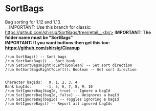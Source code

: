 # SortBags
Bag sorting for 1.12 and 1.13.<br/>
__IMPORTANT: Use this branch for classic: https://github.com/shirsig/SortBags/tree/retail__<br/>
__IMPORTANT: The folder name must be "SortBags"__<br/>
__IMPORTANT: If you want buttons then get this too: https://github.com/shirsig/Cleanup__

```
/run SortBags() -- Sort bags
/run SortBankBags() -- Sort bank
/run SetSortBagsRightToLeft(Boolean) -- Set sort direction
/run GetSortBagsRightToLeft(): Boolean -- Get sort direction


Character bagIds:   0, 1, 2, 3, 4
Bank bagIds:       -1, 5, 6, 7, 8, 9, 10
/run SetIgnoreBag(bagId, true) -- Ignore a bagId
/run SetIgnoreBag(bagId, false) -- Unignores a bagId
/run SetIgnoreBag(bagId) -- Toggles ignoring a bagId
/run GetIgnoreBags() -- Report all ignored bagIds

```
